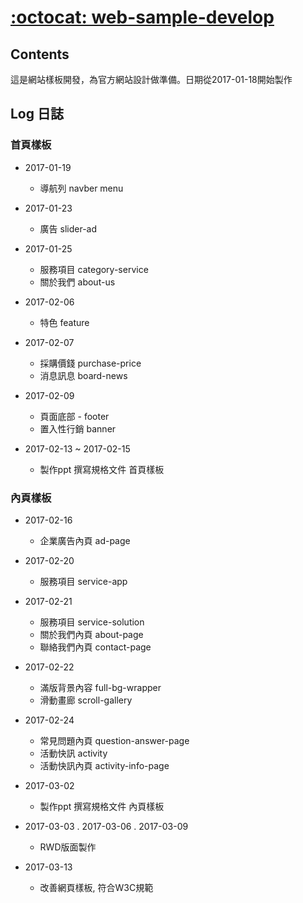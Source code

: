 # [:octocat: web-sample-develop](https://github.com/VisionYi/web-sample-develop)

## Contents
   這是網站樣板開發，為官方網站設計做準備。日期從2017-01-18開始製作

## Log 日誌

### 首頁樣板

* 2017-01-19 
    - 導航列 navber menu 

* 2017-01-23  
    - 廣告 slider-ad 
 
* 2017-01-25 
    - 服務項目 category-service
    - 關於我們 about-us

* 2017-02-06 
    - 特色 feature

* 2017-02-07 
    - 採購價錢 purchase-price
    - 消息訊息 board-news

* 2017-02-09
    - 頁面底部 - footer
    - 置入性行銷 banner

* 2017-02-13 ~ 2017-02-15
    - 製作ppt 撰寫規格文件 首頁樣板
    
### 內頁樣板

* 2017-02-16
    - 企業廣告內頁 ad-page

* 2017-02-20
    - 服務項目 service-app
    
* 2017-02-21
    - 服務項目 service-solution
    - 關於我們內頁 about-page
    - 聯絡我們內頁 contact-page

* 2017-02-22
    - 滿版背景內容 full-bg-wrapper
    - 滑動畫廊 scroll-gallery
    
* 2017-02-24
    - 常見問題內頁 question-answer-page
    - 活動快訊 activity
    - 活動快訊內頁 activity-info-page
        
* 2017-03-02
    - 製作ppt 撰寫規格文件 內頁樣板

* 2017-03-03 . 2017-03-06 . 2017-03-09
    - RWD版面製作

* 2017-03-13 
    - 改善網頁樣板, 符合W3C規範
